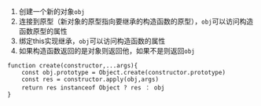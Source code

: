 1. 创建一个新的对象`obj`
2. 连接到原型（新对象的原型指向要继承的构造函数的原型），`obj`可以访问构造函数原型的属性
3. 绑定this实现继承，`obj`可以访问构造函数的属性
4. 如果构造函数返回的是对象则返回他，如果不是则返回`obj`

```
function create(constructor,...args){
    const obj.prototype = Object.create(constructor.prototype)
    const res = constructor.apply(obj,args)
    return res instanceof Object ? res ： obj
}
```

